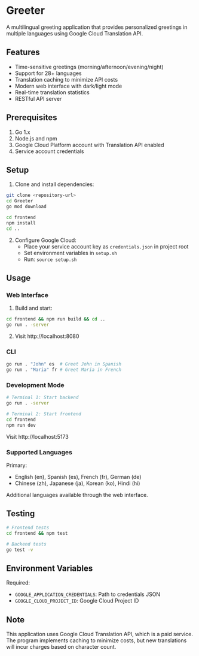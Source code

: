 # Greeter

A multilingual greeting application that provides personalized greetings in multiple languages using Google Cloud Translation API.

## Features

- Time-sensitive greetings (morning/afternoon/evening/night)
- Support for 28+ languages
- Translation caching to minimize API costs
- Modern web interface with dark/light mode
- Real-time translation statistics
- RESTful API server

## Prerequisites

1. Go 1.x
2. Node.js and npm
3. Google Cloud Platform account with Translation API enabled
4. Service account credentials

## Setup

1. Clone and install dependencies:
```bash
git clone <repository-url>
cd Greeter
go mod download

cd frontend
npm install
cd ..
```

2. Configure Google Cloud:
   - Place your service account key as `credentials.json` in project root
   - Set environment variables in `setup.sh`
   - Run: `source setup.sh`

## Usage

### Web Interface

1. Build and start:
```bash
cd frontend && npm run build && cd ..
go run . -server
```

2. Visit http://localhost:8080

### CLI

```bash
go run . "John" es  # Greet John in Spanish
go run . "Maria" fr # Greet Maria in French
```

### Development Mode

```bash
# Terminal 1: Start backend
go run . -server

# Terminal 2: Start frontend
cd frontend
npm run dev
```

Visit http://localhost:5173

### Supported Languages

Primary:
- English (en), Spanish (es), French (fr), German (de)
- Chinese (zh), Japanese (ja), Korean (ko), Hindi (hi)

Additional languages available through the web interface.

## Testing

```bash
# Frontend tests
cd frontend && npm test

# Backend tests
go test -v
```

## Environment Variables

Required:
- `GOOGLE_APPLICATION_CREDENTIALS`: Path to credentials JSON
- `GOOGLE_CLOUD_PROJECT_ID`: Google Cloud Project ID

## Note

This application uses Google Cloud Translation API, which is a paid service. The program implements caching to minimize costs, but new translations will incur charges based on character count. 
